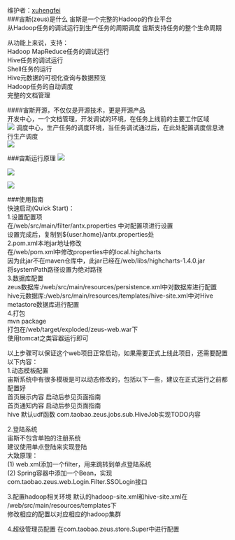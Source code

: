维护者：<a href="http://github.com/xuhengfei" target="_blank">xuhengfei</a>  
###宙斯(zeus)是什么
宙斯是一个完整的Hadoop的作业平台  
从Hadoop任务的调试运行到生产任务的周期调度
宙斯支持任务的整个生命周期

从功能上来说，支持：  
Hadoop MapReduce任务的调试运行  
Hive任务的调试运行  
Shell任务的运行    
Hive元数据的可视化查询与数据预览  
Hadoop任务的自动调度  
完整的文档管理  


 
####宙斯开源，不仅仅是开源技术，更是开源产品  
开发中心，一个文档管理，开发调试的环境，在任务上线前的主要工作区域  
<a href="http://xuhengfei.github.io/assets/images/articles/zeus/snapshot-dev.png" target="_blank"><img src="http://xuhengfei.github.io/assets/images/articles/zeus/snapshot-dev.png" /></a>
调度中心，生产任务的调度环境，当任务调试通过后，在此处配置调度信息进行生产调度  
<a href="http://xuhengfei.github.io/assets/images/articles/zeus/snapshot-schedule.png" target="_blank"><img src="http://xuhengfei.github.io/assets/images/articles/zeus/snapshot-schedule.png" /></a>  

###宙斯运行原理
<a href="http://xuhengfei.github.io/assets/images/articles/zeus/snapshot-dev.png" target="_blank"><img src="http://xuhengfei.github.io/assets/images/articles/zeus/graph-network.png" /></a>  

<a href="http://xuhengfei.github.io/assets/images/articles/zeus/snapshot-dev.png" target="_blank"><img src="http://xuhengfei.github.io/assets/images/articles/zeus/graph-struct.png" /></a>  

<a href="http://xuhengfei.github.io/assets/images/articles/zeus/snapshot-dev.png" target="_blank"><img src="http://xuhengfei.github.io/assets/images/articles/zeus/graph-workflow.png" /></a>  

###使用指南    
快速启动(Quick Start)：  
1.设置配置项  
在/web/src/main/filter/antx.properties 中对配置项进行设置  
设置完成后，复制到${user.home}/antx.properties处  
2.pom.xml本地jar地址修改  
在/web/pom.xml中修改properties中的local.highcharts  
因为此jar不在maven仓库中，此jar已经在/web/libs/highcharts-1.4.0.jar  
将systemPath路径设置为绝对路径  
3.数据库配置  
zeus数据库:/web/src/main/resources/persistence.xml中对数据库进行配置  
hive元数据库:/web/src/main/resources/templates/hive-site.xml中对Hive metastore数据库进行配置  
4.打包  
mvn package   
打包在/web/target/exploded/zeus-web.war下  
使用tomcat之类容器运行即可  


以上步骤可以保证这个web项目正常启动，如果需要正式上线此项目，还需要配置以下内容：  
1.动态模板配置  
宙斯系统中有很多模板是可以动态修改的，包括以下一些，建议在正式运行之前都配置好  
首页展示内容 启动后参见页面指南  
首页通知内容 启动后参见页面指南  
hive 默认udf函数 com.taobao.zeus.jobs.sub.HiveJob实现TODO内容  

2.登陆系统  
宙斯不包含单独的注册系统  
建议使用单点登陆来实现登陆  
大致原理：   
(1) web.xml添加一个filter，用来跳转到单点登陆系统  
(2) Spring容器中添加一个Bean，实现com.taobao.zeus.web.Login.Filter.SSOLogin接口  

3.配置hadoop相关环境
默认的hadoop-site.xml和hive-site.xml在 /web/src/main/resources/templates下  
修改相应的配置以对应相应的hadoop集群    

4.超级管理员配置
在com.taobao.zeus.store.Super中进行配置